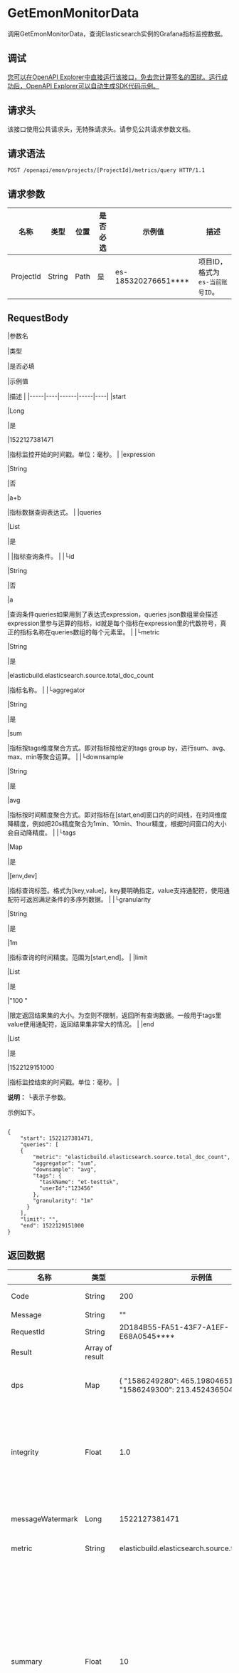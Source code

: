 # GetEmonMonitorData

调用GetEmonMonitorData，查询Elasticsearch实例的Grafana指标监控数据。

## 调试

[您可以在OpenAPI Explorer中直接运行该接口，免去您计算签名的困扰。运行成功后，OpenAPI Explorer可以自动生成SDK代码示例。](https://api.aliyun.com/#product=elasticsearch&api=GetEmonMonitorData&type=ROA&version=2017-06-13)

## 请求头

该接口使用公共请求头，无特殊请求头。请参见公共请求参数文档。

## 请求语法

```
POST /openapi/emon/projects/[ProjectId]/metrics/query HTTP/1.1
```

## 请求参数

|名称|类型|位置|是否必选|示例值|描述|
|--|--|--|----|---|--|
|ProjectId|String|Path|是|es-185320276651\*\*\*\*|项目ID，格式为`es-当前账号ID`。 |

## RequestBody

|参数名

|类型

|是否必填

|示例值

|描述 |
|-----|----|------|-----|----|
|start

|Long

|是

|1522127381471

|指标监控开始的时间戳。单位：毫秒。 |
|expression

|String

|否

|a+b

|指标数据查询表达式。 |
|queries

|List

|是

| |指标查询条件。 |
|└id

|String

|否

|a

|查询条件queries如果用到了表达式expression，queries json数组里会描述expression里参与运算的指标，id就是每个指标在expression里的代数符号，真正的指标名称在queries数组的每个元素里。 |
|└metric

|String

|是

|elasticbuild.elasticsearch.source.total\_doc\_count

|指标名称。 |
|└aggregator

|String

|是

|sum

|指标按tags维度聚合方式。即对指标按给定的tags group by，进行sum、avg、max、min等聚合运算。 |
|└downsample

|String

|是

|avg

|指标按时间精度聚合方式。即对指标在\[start,end\]窗口内的时间线，在时间维度降精度，例如把20s精度聚合为1min、10min、1hour精度，根据时间窗口的大小会自动降精度。 |
|└tags

|Map

|是

|\[env,dev\]

|指标查询标签。格式为\[key,value\]，key要明确指定，value支持通配符，使用通配符可返回满足条件的多序列数据。 |
|└granularity

|String

|是

|1m

|指标查询的时间精度。范围为\[start,end\]。 |
|limit

|List

|是

|"100 "

|限定返回结果集的大小。为空则不限制，返回所有查询数据。一般用于tags里value使用通配符，返回结果集非常大的情况。 |
|end

|List

|是

|1522129151000

|指标监控结束的时间戳。单位：毫秒。 |

**说明：** └表示子参数。

示例如下。

```

{
    "start": 1522127381471, 
    "queries": [
    {
        "metric": "elasticbuild.elasticsearch.source.total_doc_count",
        "aggregator": "sum",
        "downsample": "avg", 
        "tags": {
          "taskName": "et-testtsk",
          "userId":"123456" 
        }, 
        "granularity": "1m" 
      }
    ], 
    "limit": "",  
    "end": 1522129151000
}

```

## 返回数据

|名称|类型|示例值|描述|
|--|--|---|--|
|Code|String|200|请求状态码。 |
|Message|String|""|请求结果。 |
|RequestId|String|2D184B55-FA51-43F7-A1EF-E68A0545\*\*\*\*|请求ID。 |
|Result|Array of result| |返回结果。 |
|dps|Map|\{ "1586249280": 465.1980465119913, "1586249300": 213.45243650423305 \}|指标实时监控数据。格式为`{时间戳:数据}`。 |
|integrity|Float|1.0|指标查询返回的结果里，时序曲线数据点的完整度。1.0表示100%完整。 |
|messageWatermark|Long|1522127381471|请求到达服务端的时间戳，用于排查问题。 |
|metric|String|elasticbuild.elasticsearch.source.total\_doc\_count|指标名称。 |
|summary|Float|10|queries里如果有通配符，result会包含多条匹配到的时间序列数据，summary是在每个时间点上对这些时间线的value集合，按照query里提供的aggregator类型来聚合。目前聚合方式仅支持avg。 |
|tags|Map|\{"taskName":"et-xxx","userId":"123456"\}|查询标签。 |
|Success|Boolean|true|请求是否成功：

 -   true：成功
-   false：不成功 |

以下返回示例中，本文只保证包含返回数据列表中的参数，而未提到的参数仅供参考，程序中不能强制依赖获取这些参数。

## 示例

请求示例

```
POST /openapi/emon/projects/es-185320276651****/metrics/query HTTP/1.1
公共请求头
{
    "start": 1522127381471, 
    "queries": [
    {
        "metric": "elasticbuild.elasticsearch.source.total_doc_count",
        "aggregator": "sum",
        "downsample": "avg", 
        "tags": {
          "taskName": "et-testtsk",
          "userId":"123456" 
        }, 
        "granularity": "1m" 
      }
    ], 
    "limit": "",  
    "end": 1522129151000
}
```

正常返回示例

`JSON`格式

```
{
    "Success": true,
    "Code": "200",
    "Message": "",
    "RequestId": "2D184B55-FA51-43F7-A1EF-E68A0545****",
    "Result":[
      {
        "dps":{
          "1583469212":10
        },
        "integrity":1,
        "messageWatermark":1583469212345,
        "metric": "elasticbuild.elasticsearch.source.total_doc_count",
        "summary":10,
        "tags": {
          "taskName": "et-testtsk",
          "userId":"123456" 
        }
      }
    ]
}
```

## 错误码

|HttpCode|错误码|错误信息|描述|
|--------|---|----|--|
|400|InstanceActivating|Instance is activating.|实例目前处于生效中。|
|400|InstanceNotFound|The instanceId provided does not exist.|实例找不到，请核对实例状态。|

访问[错误中心](https://error-center.aliyun.com/status/product/elasticsearch)查看更多错误码。


